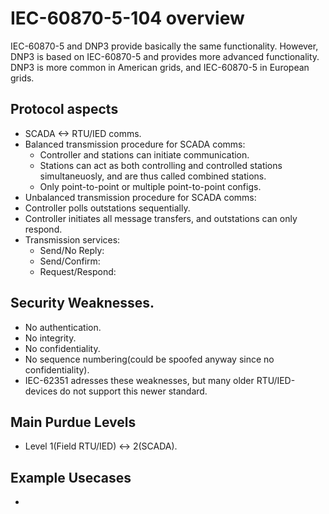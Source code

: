 # IEC-60870-5-104 overview
IEC-60870-5 and DNP3 provide basically the same functionality. However, DNP3 is based on IEC-60870-5 and provides more advanced functionality. DNP3 is more common in American grids, and IEC-60870-5 in European grids.

## Protocol aspects
- SCADA <-> RTU/IED comms.
- Balanced transmission procedure for SCADA comms:
  - Controller and stations can initiate communication.
  - Stations can act as both controlling and controlled stations simultaneuosly, and are thus called combined stations.
  - Only point-to-point or multiple point-to-point configs.  
-  Unbalanced transmission procedure for SCADA comms:
  - Controller polls outstations sequentially.
  - Controller initiates all message transfers, and outstations can only respond.
- Transmission services:
  - Send/No Reply:
  - Send/Confirm:
  - Request/Respond:  

## Security Weaknesses.
- No authentication.
- No integrity.
- No confidentiality.
- No sequence numbering(could be spoofed anyway since no confidentiality).
- IEC-62351 adresses these weaknesses, but many older RTU/IED-devices do not support this newer standard. 

## Main Purdue Levels
- Level 1(Field RTU/IED) <-> 2(SCADA).

## Example Usecases
- 
